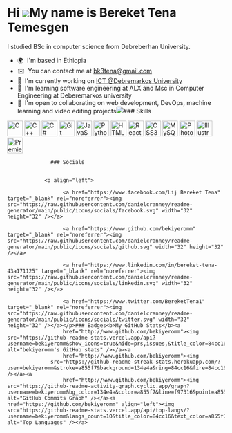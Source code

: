 Hi ![](https://user-images.githubusercontent.com/18350557/176309783-0785949b-9127-417c-8b55-ab5a4333674e.gif)My name is Bereket Tena Temesgen
=============================================================================================================================================

I studied BSc in computer science from Debreberhan University.

*   🌍  I'm based in Ethiopia
*   ✉️  You can contact me at [bk3tena@gmail.com](mailto:bk3tena@gmail.com)
*   🚀  I'm currently working on [ICT @Debremarkos University](http://www.dmu.edu.et)
*   🧠  I'm learning software engineering at ALX and Msc in Computer Engineering at Deberemarkos university
*   🤝  I'm open to collaborating on web development, DevOps, machine learning and video editing projects<a href="https://www.twitter.com/BereketTena1" target="_blank" rel="noreferrer"><img
                  src="https://img.shields.io/twitter/follow/BereketTena1?logo=twitter&style=for-the-badge&color=f97316&labelColor=134e4a"
                /></a>### Skills 
<p align="left">
<a href="https://docs.microsoft.com/en-us/cpp/?view=msvc-170" target="_blank" rel="noreferrer"><img src="https://raw.githubusercontent.com/danielcranney/readme-generator/main/public/icons/skills/c-colored.svg" width="36" height="36" alt="C" /></a>
<a href="https://docs.microsoft.com/en-us/cpp/?view=msvc-170" target="_blank" rel="noreferrer"><img src="https://raw.githubusercontent.com/danielcranney/readme-generator/main/public/icons/skills/cplusplus-colored.svg" width="36" height="36" alt="C++" /></a>
<a href="https://docs.microsoft.com/en-us/dotnet/csharp/" target="_blank" rel="noreferrer"><img src="https://raw.githubusercontent.com/danielcranney/readme-generator/main/public/icons/skills/csharp-colored.svg" width="36" height="36" alt="C#" /></a>
<a href="https://git-scm.com/" target="_blank" rel="noreferrer"><img src="https://raw.githubusercontent.com/danielcranney/readme-generator/main/public/icons/skills/git-colored.svg" width="36" height="36" alt="Git" /></a>
<a href="https://developer.mozilla.org/en-US/docs/Web/JavaScript" target="_blank" rel="noreferrer"><img src="https://raw.githubusercontent.com/danielcranney/readme-generator/main/public/icons/skills/javascript-colored.svg" width="36" height="36" alt="JavaScript" /></a>
<a href="https://www.python.org/" target="_blank" rel="noreferrer"><img src="https://raw.githubusercontent.com/danielcranney/readme-generator/main/public/icons/skills/python-colored.svg" width="36" height="36" alt="Python" /></a>
<a href="https://developer.mozilla.org/en-US/docs/Glossary/HTML5" target="_blank" rel="noreferrer"><img src="https://raw.githubusercontent.com/danielcranney/readme-generator/main/public/icons/skills/html5-colored.svg" width="36" height="36" alt="HTML5" /></a>
<a href="https://reactjs.org/" target="_blank" rel="noreferrer"><img src="https://raw.githubusercontent.com/danielcranney/readme-generator/main/public/icons/skills/react-colored.svg" width="36" height="36" alt="React" /></a>
<a href="https://www.w3.org/TR/CSS/#css" target="_blank" rel="noreferrer"><img src="https://raw.githubusercontent.com/danielcranney/readme-generator/main/public/icons/skills/css3-colored.svg" width="36" height="36" alt="CSS3" /></a>
<a href="https://www.mysql.com/" target="_blank" rel="noreferrer"><img src="https://raw.githubusercontent.com/danielcranney/readme-generator/main/public/icons/skills/mysql-colored.svg" width="36" height="36" alt="MySQL" /></a>
<a href="https://www.adobe.com/uk/products/photoshop.html" target="_blank" rel="noreferrer"><img src="https://raw.githubusercontent.com/danielcranney/readme-generator/main/public/icons/skills/photoshop-colored.svg" width="36" height="36" alt="Photoshop" /></a>
<a href="adobe.com/uk/products/illustrator.html" target="_blank" rel="noreferrer"><img src="https://raw.githubusercontent.com/danielcranney/readme-generator/main/public/icons/skills/illustrator-colored.svg" width="36" height="36" alt="Illustrator" /></a>
<a href="https://www.adobe.com/uk/products/premiere.html" target="_blank" rel="noreferrer"><img src="https://raw.githubusercontent.com/danielcranney/readme-generator/main/public/icons/skills/premierepro-colored.svg" width="36" height="36" alt="Premiere Pro" /></a>
</p>
                    
                  ### Socials
                  
                  
                <p align="left">
                          
                      <a href="https://www.facebook.com/Lij Bereket Tena" target="_blank" rel="noreferrer"><img src="https://raw.githubusercontent.com/danielcranney/readme-generator/main/public/icons/socials/facebook.svg" width="32" height="32" /></a>
                          
                      <a href="https://www.github.com/bekiyeromm" target="_blank" rel="noreferrer"><img src="https://raw.githubusercontent.com/danielcranney/readme-generator/main/public/icons/socials/github.svg" width="32" height="32" /></a>
                          
                      <a href="https://www.linkedin.com/in/bereket-tena-43a171125" target="_blank" rel="noreferrer"><img src="https://raw.githubusercontent.com/danielcranney/readme-generator/main/public/icons/socials/linkedin.svg" width="32" height="32" /></a>
                          
                      <a href="https://www.twitter.com/BereketTena1" target="_blank" rel="noreferrer"><img src="https://raw.githubusercontent.com/danielcranney/readme-generator/main/public/icons/socials/twitter.svg" width="32" height="32" /></a></p>### Badges<b>My GitHub Stats</b><a
                      href="http://www.github.com/bekiyeromm"><img src="https://github-readme-stats.vercel.app/api?username=bekiyeromm&show_icons=true&hide=prs,issues,&title_color=84cc16&text_color=a855f7&icon_color=f97316&bg_color=134e4a&hide_border=true&show_icons=true" alt="bekiyeromm's GitHub stats" /></a><a
                      href="http://www.github.com/bekiyeromm"><img
                  src="https://github-readme-streak-stats.herokuapp.com/?user=bekiyeromm&stroke=a855f7&background=134e4a&ring=84cc16&fire=84cc16&currStreakNum=a855f7&currStreakLabel=84cc16&sideNums=a855f7&sideLabels=a855f7&dates=a855f7&hide_border=true" /></a><a
                      href="http://www.github.com/bekiyeromm"><img src="https://github-readme-activity-graph.cyclic.app/graph?username=bekiyeromm&bg_color=134e4a&color=a855f7&line=f97316&point=a855f7&area_color=134e4a&area=true&hide_border=true&custom_title=GitHub%20Commits%20Graph" alt="GitHub Commits Graph" /></a><a href="https://github.com/bekiyeromm" align="left"><img src="https://github-readme-stats.vercel.app/api/top-langs/?username=bekiyeromm&langs_count=10&title_color=84cc16&text_color=a855f7&icon_color=f97316&bg_color=134e4a&hide_border=true&locale=en&custom_title=Top%20%Languages" alt="Top Languages" /></a>
